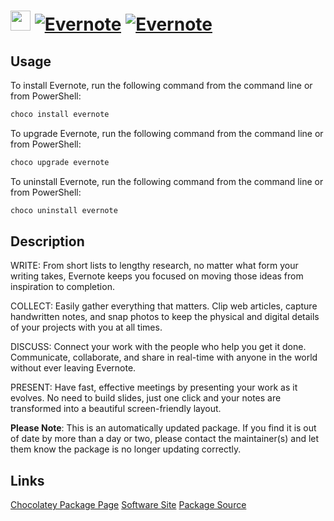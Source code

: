 ﻿# <img src="https://cdn.jsdelivr.net/gh/mkevenaar/chocolatey-packages@aa837530f118c5c04eb24910a503865173952d25/icons/evernote.png" width="32" height="32"/> [![Evernote](https://img.shields.io/chocolatey/v/evernote.svg?label=Evernote)](https://chocolatey.org/packages/evernote) [![Evernote](https://img.shields.io/chocolatey/dt/evernote.svg)](https://chocolatey.org/packages/evernote)

## Usage
To install Evernote, run the following command from the command line or from PowerShell:
```powershell
choco install evernote
```

To upgrade Evernote, run the following command from the command line or from PowerShell:
```powershell
choco upgrade evernote
```

To uninstall Evernote, run the following command from the command line or from PowerShell:
```powershell
choco uninstall evernote
```

## Description
WRITE: From short lists to lengthy research, no matter what form your writing takes, Evernote keeps you focused on moving those ideas from inspiration to completion.

COLLECT: Easily gather everything that matters. Clip web articles, capture handwritten notes, and snap photos to keep the physical and digital details of your projects with you at all times.

DISCUSS: Connect your work with the people who help you get it done. Communicate, collaborate, and share in real-time with anyone in the world without ever leaving Evernote.

PRESENT: Have fast, effective meetings by presenting your work as it evolves. No need to build slides, just one click and your notes are transformed into a beautiful screen-friendly layout.

**Please Note**: This is an automatically updated package. If you find it is
out of date by more than a day or two, please contact the maintainer(s) and
let them know the package is no longer updating correctly.


## Links
[Chocolatey Package Page](https://chocolatey.org/packages/evernote)
[Software Site](http://evernote.com/evernote/)
[Package Source](https://github.com/mkevenaar/chocolatey-packages/tree/master/automatic/evernote)

